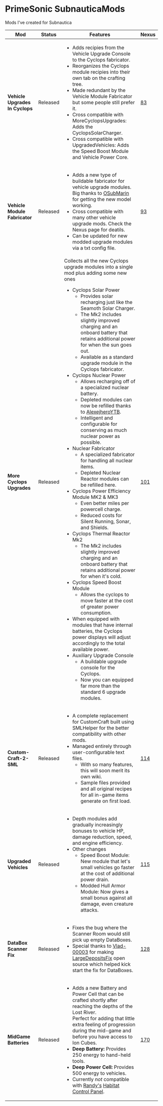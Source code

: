 # PrimeSonic SubnauticaMods 
Mods I've created for Subnautica 

**Mod** | **Status** | **Features** | **Nexus** 
-|-|-|- 
**Vehicle Upgrades In Cyclops** | Released | <ul><li>Adds recipies from the Vehicle Upgrade Console to the Cyclops fabricator.</li><li>Reorganizes the Cyclops module recipies into their own tab on the crafting tree.</li><li>Made redundant by the Vehicle Module Fabricator but some people still prefer it.</li><li>Cross compatible with MoreCyclopsUpgrades: Adds the CyclopsSolarCharger.</li><li>Cross compatible with UpgradedVehicles: Adds the Speed Boost Module and Vehicle Power Core.</li></ul> | [83](https://www.nexusmods.com/subnautica/mods/83) 
**Vehicle Module Fabricator** | Released | <ul><li>Adds a new type of buildable fabricator for vehicle upgrade modules. Big thanks to [OSubMarin](https://github.com/K07H/) for getting the new model working.</li><li>Cross compatible with many other vehicle upgrade mods. Check the Nexus page for deatils.</li><li>Can be updated for new modded upgrade modules via a txt config file.</li></ul> | [93](https://www.nexusmods.com/subnautica/mods/93) 
**More Cyclops Upgrades** | Released | Collects all the new Cyclops upgrade modules into a single mod plus adding some new ones<br><ul><li>Cyclops Solar Power<ul><li>Provides solar recharging just like the Seamoth Solar Charger.</li><li>The Mk2 includes slightly improved charging and an onboard battery that retains additional power for when the sun goes out.</li><li>Available as a standard upgrade module in the Cyclops fabricator.</li></ul></li><li>Cyclops Nuclear Power<ul><li>Allows recharging off of a specialized nuclear battery.</li><li>Depleted modules can now be refilled thanks to [AlexejheroYTB](https://github.com/AlexejheroYTB).</li><li>Intelligent and configurable for conserving as much nuclear power as possible.</li></ul></li><li>Nuclear Fabricator<ul><li>A specialized fabricator for handling all nuclear items.</li><li>Depleted Nuclear Reactor modules can be refilled here.</li></ul></li><li>Cyclops Power Efficiency Module MK2 & MK3<ul><li>Even better miles per powercell charge.</li><li>Reduced costs for Silent Running, Sonar, and Shields.</li></ul></li><li>Cyclops Thermal Reactor Mk2<ul><li>The Mk2 includes slightly improved charging and an onboard battery that retains additional power for when it's cold.</li></ul></li><li>Cyclops Speed Boost Module<ul><li>Allows the cyclops to move faster at the cost of greater power consumption.</li></ul></li><li>When equipped with modules that have internal batteries, the Cyclops power displays will adjust accordingly to the total available power.</li><li>Auxiliary Upgrade Console<ul><li>A buildable upgrade console for the Cyclops.</li><li>Now you can equipped far more than the standard 6 upgrade modules.</li></ul></li></ul> | [101](https://www.nexusmods.com/subnautica/mods/101) 
**Custom-Craft-2-SML** | Released | <ul><li>A complete replacement for CustomCraft built using SMLHelper for the better compatibility with other mods.</li><li>Managed entirely through user-configurable text files.<ul><li>With so many features, this will soon merit its own wiki.<ul></ul><li>Sample files provided and all original recipes for all in-game items generate on first load.</li></li></ul> | [114](https://www.nexusmods.com/subnautica/mods/114) 
**Upgraded Vehicles** | Released | <ul><li>Depth modules add gradually increasingly bonuses to vehicle HP, damage reduction, speed, and engine efficiency.</li><li>Other changes<ul><li>Speed Boost Module: New module that let's small vehicles go faster at the cost of additional power drain.</li><li>Modded Hull Armor Module: Now gives a small bonus against all damage, even creature attacks.</li></ul></li></ul> | [115](https://www.nexusmods.com/subnautica/mods/115) 
**DataBox Scanner Fix** | Released | <ul><li>Fixes the bug where the Scanner Room would still pick up empty DataBoxes.</li><li>Special thanks to [Vlad-00003](https://github.com/Vlad-00003) for making [LargeDepositsFix](https://github.com/Vlad-00003/SubnauticaMods/tree/master/LargeDepositsFix) open source which helped kick start the fix for DataBoxes.</li></ul> | [128](https://www.nexusmods.com/subnautica/mods/128) 
**MidGame Batteries** | Released | <ul><li>Adds a new Battery and Power Cell that can be crafted shortly after reaching the depths of the Lost River.<br/>Perfect for adding that little extra feeling of progression during the mid-game and before you have access to Ion Cubes.</li><li>**Deep Battery:** Provides 250 energy to hand-held tools.</li><li>**Deep Power Cell:** Provides 500 energy to vehicles.</li><li>Currently *not* compatible with [Randy's](https://github.com/RandyKnapp/SubnauticaModSystem) [Habitat Control Panel](https://www.nexusmods.com/subnautica/mods/43).</li></ul> | [170](https://www.nexusmods.com/subnautica/mods/170) 
